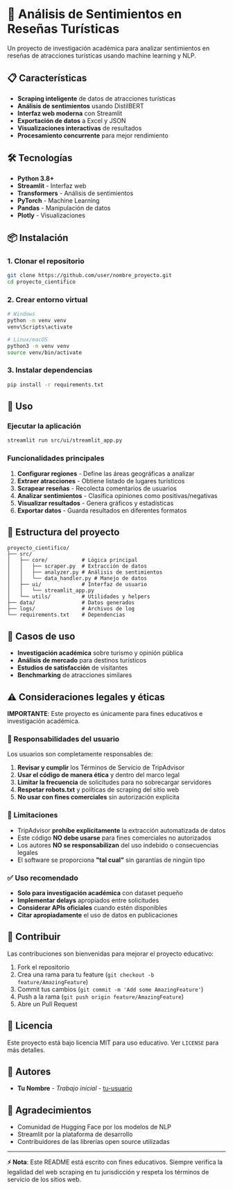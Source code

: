 # 🚀 Análisis de Sentimientos en Reseñas Turísticas

Un proyecto de investigación académica para analizar sentimientos en reseñas de atracciones turísticas usando machine learning y NLP.

## 📋 Características

- **Scraping inteligente** de datos de atracciones turísticas
- **Análisis de sentimientos** usando DistilBERT
- **Interfaz web moderna** con Streamlit
- **Exportación de datos** a Excel y JSON
- **Visualizaciones interactivas** de resultados
- **Procesamiento concurrente** para mejor rendimiento

## 🛠️ Tecnologías

- **Python 3.8+**
- **Streamlit** - Interfaz web
- **Transformers** - Análisis de sentimientos
- **PyTorch** - Machine Learning
- **Pandas** - Manipulación de datos
- **Plotly** - Visualizaciones

## 📦 Instalación

### 1. Clonar el repositorio
```bash
git clone https://github.com/user/nombre_proyecto.git
cd proyecto_cientifico
```

### 2. Crear entorno virtual
```bash
# Windows
python -m venv venv
venv\Scripts\activate

# Linux/macOS
python3 -m venv venv
source venv/bin/activate
```

### 3. Instalar dependencias
```bash
pip install -r requirements.txt
```

## 🚀 Uso

### Ejecutar la aplicación
```bash
streamlit run src/ui/streamlit_app.py
```

### Funcionalidades principales

1. **Configurar regiones** - Define las áreas geográficas a analizar
2. **Extraer atracciones** - Obtiene listado de lugares turísticos
3. **Scrapear reseñas** - Recolecta comentarios de usuarios
4. **Analizar sentimientos** - Clasifica opiniones como positivas/negativas
5. **Visualizar resultados** - Genera gráficos y estadísticas
6. **Exportar datos** - Guarda resultados en diferentes formatos

## 📁 Estructura del proyecto

```
proyecto_cientifico/
├── src/
│   ├── core/           # Lógica principal
│   │   ├── scraper.py  # Extracción de datos
│   │   ├── analyzer.py # Análisis de sentimientos
│   │   └── data_handler.py # Manejo de datos
│   ├── ui/             # Interfaz de usuario
│   │   └── streamlit_app.py
│   └── utils/          # Utilidades y helpers
├── data/               # Datos generados
├── logs/               # Archivos de log
└── requirements.txt    # Dependencias
```

## 🎯 Casos de uso

- **Investigación académica** sobre turismo y opinión pública
- **Análisis de mercado** para destinos turísticos
- **Estudios de satisfacción** de visitantes
- **Benchmarking** de atracciones similares

## ⚠️ Consideraciones legales y éticas

**IMPORTANTE**: Este proyecto es únicamente para fines educativos e investigación académica.

### 📜 Responsabilidades del usuario

Los usuarios son completamente responsables de:

1. **Revisar y cumplir** los Términos de Servicio de TripAdvisor
2. **Usar el código de manera ética** y dentro del marco legal
3. **Limitar la frecuencia** de solicitudes para no sobrecargar servidores
4. **Respetar robots.txt** y políticas de scraping del sitio web
5. **No usar con fines comerciales** sin autorización explícita

### 🚫 Limitaciones

- TripAdvisor **prohíbe explícitamente** la extracción automatizada de datos
- Este código **NO debe usarse** para fines comerciales no autorizados
- Los autores **NO se responsabilizan** del uso indebido o consecuencias legales
- El software se proporciona **"tal cual"** sin garantías de ningún tipo

### ✅ Uso recomendado

- **Solo para investigación académica** con dataset pequeño
- **Implementar delays** apropiados entre solicitudes
- **Considerar APIs oficiales** cuando estén disponibles
- **Citar apropiadamente** el uso de datos en publicaciones

## 🤝 Contribuir

Las contribuciones son bienvenidas para mejorar el proyecto educativo:

1. Fork el repositorio
2. Crea una rama para tu feature (`git checkout -b feature/AmazingFeature`)
3. Commit tus cambios (`git commit -m 'Add some AmazingFeature'`)
4. Push a la rama (`git push origin feature/AmazingFeature`)
5. Abre un Pull Request

## 📝 Licencia

Este proyecto está bajo licencia MIT para uso educativo. Ver `LICENSE` para más detalles.

## 👥 Autores

- **Tu Nombre** - *Trabajo inicial* - [tu-usuario](https://github.com/tu-usuario)

## 🙏 Agradecimientos

- Comunidad de Hugging Face por los modelos de NLP
- Streamlit por la plataforma de desarrollo
- Contribuidores de las librerías open source utilizadas

---

**⚡ Nota**: Este README está escrito con fines educativos. Siempre verifica la legalidad del web scraping en tu jurisdicción y respeta los términos de servicio de los sitios web.
